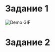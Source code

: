 # Задание 1

![Demo GIF](https://drive.google.com/file/d/15LT5G76I2YWsPDO2qHm7xxmDqyw26xzz/view?usp=sharing)

# Задание 2
